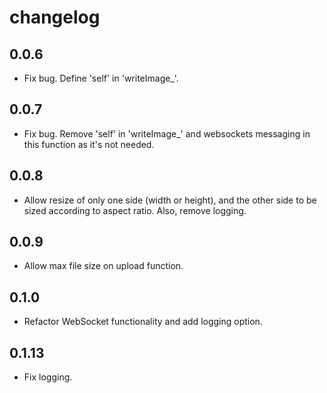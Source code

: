 # changelog

## 0.0.6

- Fix bug. Define 'self' in 'writeImage_'.

## 0.0.7

- Fix bug. Remove 'self' in 'writeImage_' and websockets messaging in this function as it's not needed.

## 0.0.8

- Allow resize of only one side (width or height), and the other side to be sized according to aspect ratio. Also, remove logging.

## 0.0.9

- Allow max file size on upload function.

## 0.1.0

- Refactor WebSocket functionality and add logging option.

## 0.1.13

- Fix logging.